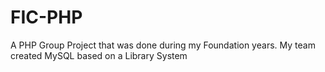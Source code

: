 # FIC-PHP
A PHP Group Project that was done during my Foundation years. My team created MySQL based on a Library System
